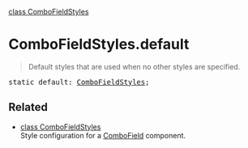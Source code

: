 [class ComboFieldStyles](ComboFieldStyles.md)

# ComboFieldStyles.default

> Default styles that are used when no other styles are specified.

<pre class="docgen_signature">static default: <a href="ComboFieldStyles.md">ComboFieldStyles</a>;</pre>

## Related

- [<!--{ref:class}-->class ComboFieldStyles](ComboFieldStyles.md) \
    Style configuration for a [ComboField](ComboField.md) component.
